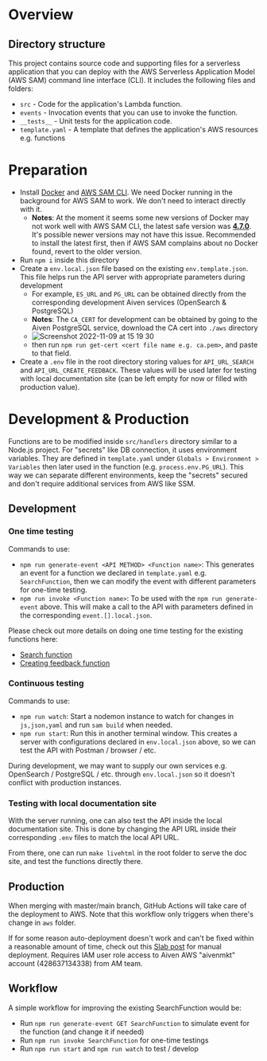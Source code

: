 # Overview

## Directory structure

This project contains source code and supporting files for a serverless application that you can deploy with the AWS Serverless Application Model (AWS SAM) command line interface (CLI). It includes the following files and folders:

- `src` - Code for the application's Lambda function.
- `events` - Invocation events that you can use to invoke the function.
- `__tests__` - Unit tests for the application code.
- `template.yaml` - A template that defines the application's AWS resources e.g. functions

# Preparation

- Install [Docker](https://www.docker.com/) and [AWS SAM CLI](https://docs.aws.amazon.com/serverless-application-model/latest/developerguide/install-sam-cli.html). We need Docker running in the background for AWS SAM to work. We don't need to interact directly with it.
  - **Notes**: At the moment it seems some new versions of Docker may not work well with AWS SAM CLI, the latest safe version was [**4.7.0**](https://docs.docker.com/desktop/release-notes/#docker-desktop-470). It's possible newer versions may not have this issue. Recommended to install the latest first, then if AWS SAM complains about no Docker found, revert to the older version.
- Run `npm i` inside this directory
- Create a `env.local.json` file based on the existing `env.template.json`. This file helps run the API server with appropriate parameters during development
  - For example, `ES_URL` and `PG_URL` can be obtained directly from the corresponding development Aiven services (OpenSearch & PostgreSQL)
  - **Notes**: The `CA_CERT` for development can be obtained by going to the Aiven PostgreSQL service, download the CA cert into `./aws` directory
  - ![Screenshot 2022-11-09 at 15 19 30](https://user-images.githubusercontent.com/110401626/200845923-0023847b-5f0d-45ef-ba19-d91975faeb3c.png)
  - then run `npm run get-cert <cert file name e.g. ca.pem>`, and paste to that field.
- Create a `.env` file in the root directory storing values for `API_URL_SEARCH` and `API_URL_CREATE_FEEDBACK`. These values will be used later for testing with local documentation site (can be left empty for now or filled with production value).

# Development & Production

Functions are to be modified inside `src/handlers` directory similar to a Node.js project. For "secrets" like DB connection, it uses environment variables. They are defined in `template.yaml` under `Globals > Environment > Variables` then later used in the function (e.g. `process.env.PG_URL`). This way we can separate different environments, keep the "secrets" secured and don't require additional services from AWS like SSM.

## Development

### One time testing

Commands to use:

- `npm run generate-event <API METHOD> <Function name>`: This generates an event for a function we declared in `template.yaml` e.g. `SearchFunction`, then we can modify the event with different parameters for one-time testing.
- `npm run invoke <Function name>`: To be used with the `npm run generate-event` above. This will make a call to the API with parameters defined in the corresponding `event.[].local.json`.

Please check out more details on doing one time testing for the existing functions here:

- [Search function](https://github.com/aiven/devportal/blob/feature/use-aws/aws/SEARCH.md)
- [Creating feedback function](https://github.com/aiven/devportal/blob/feature/use-aws/aws/CreateFeedback.md)

### Continuous testing

Commands to use:

- `npm run watch`: Start a nodemon instance to watch for changes in `js,json,yaml` and run `sam build` when needed.
- `npm run start`: Run this in another terminal window. This creates a server with configurations declared in `env.local.json` above, so we can test the API with Postman / browser / etc.

During development, we may want to supply our own services e.g. OpenSearch / PostgreSQL / etc. through `env.local.json` so it doesn't conflict with production instances.

### Testing with local documentation site

With the server running, one can also test the API inside the local documentation site. This is done by changing the API URL inside their corresponding `.env` files to match the local API URL.

From there, one can run `make livehtml` in the root folder to serve the doc site, and test the functions directly there.

## Production

When merging with master/main branch, GitHub Actions will take care of the deployment to AWS. 
Note that this workflow only triggers when there's change in `aws` folder.

If for some reason auto-deployment doesn't work and can't be fixed within a reasonable amount of time, check out this [Slab post](https://aiven.slab.com/posts/dev-portal-manual-deployment-to-aws-plan-b-fdaubgtp) for manual deployment. Requires IAM user role access to Aiven AWS "aivenmkt" account (428637134338) from AM team.

## Workflow

A simple workflow for improving the existing SearchFunction would be:

- Run `npm run generate-event GET SearchFunction` to simulate event for the function (and change it if needed)
- Run `npm run invoke SearchFunction` for one-time testings
- Run `npm run start` and `npm run watch` to test / develop
